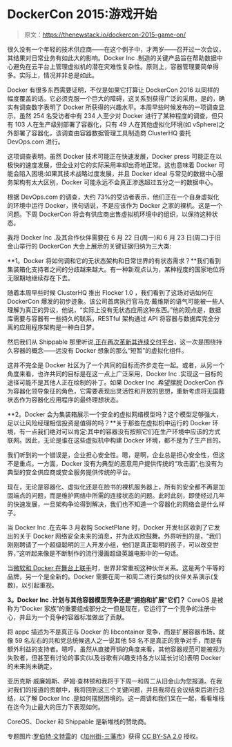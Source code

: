 # DockerCon 2015:游戏开始

> 原文：<https://thenewstack.io/dockercon-2015-game-on/>

很久没有一个年轻的技术供应商——在这个例子中，才两岁——召开过一次会议，其结果对日常业务有如此大的影响。Docker Inc .制造的关键产品旨在帮助数据中心避免在云平台上管理虚拟机的潜在灾难性复杂性。原则上，容器管理要简单得多。实际上，情况并非总是如此。

Docker 有很多东西需要证明，不仅是如果它打算让 DockerCon 2016 以同样的幅度覆盖的话。它必须克服一个巨大的障碍，这关系到获得广泛的采用。是的，确实有调查数字表明了 Docker 所获得的兴趣水平。本周早些时候发布的一项调查显示，虽然 254 名受访者中有 234 人至少对 Docker 进行了某种程度的调查，但只有 103 人在生产级别部署了容器化，只有 49 人在其他虚拟化环境(如 vSphere)之外部署了容器化，该调查由容器数据管理工具制造商 ClusterHQ 委托 DevOps.com 进行。

这项调查表明，虽然 Docker 技术可能正在快速发展，Docker press 可能正在以极快的速度发展，但企业对它的实际采用率却出奇地正常。这也意味着 Docker 可能会陷入困境:如果其技术战略过度发展，并且 Docker ideal 与常见的数据中心服务架构有太大区别，Docker 可能永远不会真正渗透超过五分之一的数据中心。

根据 DevOps.com 的调查，大约 73%的受访者表示，他们正在一个自身虚拟化的环境中运行 Docker，换句话说，不是应该作为 Docker 之家的裸机。这是一个问题。下周 DockerCon 将会有供应商出售虚拟机环境中的组织，以保持这种状态。

我将 Docker Inc .及其合作伙伴需要在 6 月 22 日(周一)和 6 月 23 日(周二)于旧金山举行的 DockerCon 大会上展示的关键证据归纳为三大类:

**1。Docker 将如何调和它的无状态架构和日常世界的有状态需求？**我们看到集装箱化支持者之间的分歧越来越大。有一种新观点认为，某种程度的国家地位将无限期地继续存在下去。

随着本周早些时候 ClusterHQ 推出 Flocker 1.0 ，我们看到了这场对话如何在 DockerCon 爆发的初步迹象。该公司首席执行官马克·戴维斯的语气可能被一些人理解为真正的异议，他说，“实际上没有无状态应用这种东西。”他的观点是，数据库需要与容器有一些持久的联系，RESTful 架构通过 API 将容器与数据库完全分离的应用程序架构是一种白日梦。

然后我们从 Shippable 那里听说,[正在再次革新其连续交付平台](https://thenewstack.io/shippable-formations-is-a-container-cicd-without-devops-style-scripts/)，这一次是围绕持久容器的概念——远没有 Docker 想象的那么“短暂”的虚拟化组件。

这并不完全是 Docker 社区为了一个共同的目标而齐步走在一起。或者，从另一个角度来看，也许共同的目标是在这一点上广泛采用，Docker Inc .实现这一目标的途径可能不是其他人正在绘制的补丁。如果 Docker Inc .希望摆脱 DockerCon 作为容器化领导象征的角色，它需要表现出灵活性和开放的思想，重新考虑将无国籍状态作为容器化应用程序的最终理想状态。

**2。Docker 会为集装箱展示一个安全的虚拟网络模型吗？这个模型足够强大，足以让风险经理相信投资是值得的吗？**关于那些在虚拟机中运行的 Docker 环境，有一点我们绝对可以肯定:其中的容器没有按照它们在生产环境中应该的方式联网。因此，无论是谁在这些虚拟机中构建 Docker 环境，都不是为了生产目的。

我们听到的一个错误是，企业担心安全性。嗯，是啊，企业总是担心安全性，但这不是重点。一方面，Docker 没有为典型的恶意用户提供传统的“攻击面”,也没有为典型的安全供应商或安全服务提供传统的平台。

现在，无论是容器化、虚拟化还是在脸书的裸机服务器上，所有的安全都不再是加固端点的问题，而是维护网络中所需的连接状态的问题。此时此刻，即使经过几年的快速发展，一旦架构争论得到解决，我们也不知道一个容器化的网络会是什么样子。

当 Docker Inc .在去年 3 月收购 SocketPlane 时，Docker 开发社区收到了它发出的关于 Docker 网络安全未来的消息，并为此欢欣鼓舞。外界听到的是，“我们刚刚聘请了一个超级聪明的三人开发小组，他们是真正聪明的孩子，可以改变世界，”这听起来像是不断制作的流行漫画超级英雄电影中的一句话。

当[微软和 Docker 在舞台上联手](https://thenewstack.io/docker-just-changed-windows-server-as-we-know-it/)时，世界非常重视这种伙伴关系。这是两个平等的品牌，另一个是全新的。Docker 需要在周一和周二进行类似的伙伴关系演示(复数)，以引起重视。

**3。Docker Inc .计划与其他容器模型竞争还是“拥抱和扩展”它们？** CoreOS 是被称为“Docker 家族”的重要组成部分之一但是现在，它运行了一个竞争的注册中心，并且为一个竞争的容器标准做出了贡献。

将 appc 描述为不是真正与 Docker 的 libcontainer 竞争，而是扩展容器市场，就像 59 名左右的共和党总统候选人之一说其他 58 名不是真正的竞争对手，而是有额外利益的支持者。嗯哼。虽然从直接开销的角度来看，其他容器规范可能被视为失败者，但甚至有讨论的事实(以及谷歌有兴趣支持各方以延长讨论)表明 Docker 的未来尚未确定。

亚历克斯·威廉姆斯、萨姆·查林顿和我将于下周一和周二从旧金山为您报道。在我对我们的报道的贡献中，我将回到这三个关键问题，并且我将在会议结束后进行总结，以了解 Docker Inc .是如何摆脱困境的。这一周请和我们呆在一起，看看堆栈在迄今为止最大的压力下表现如何。

CoreOS、Docker 和 Shippable 是新堆栈的赞助商。

专题图片:[罗伯特·文特雷](https://www.flickr.com/photos/robie06/)的《[加州街-三藩市](https://www.flickr.com/photos/robie06/5270876051/in/photolist-92LBPi-pPuVMg-qX8sJm-2U97nc-pNWxRf-dHwyHh-dVht75-rsMLsH-e9bSSB-pkj3K4-hn2uCD-j9rNYG-6pZx39-dHcAn7-2VDWFV-ccT7d3-4heGvv-4856y6-ssmVd3-3MjYDX-aCxmok-rs5i9w-nqgSDG-a64shG-hGSWWQ-48orSL-5U3DGN-aMbTY-5rR4Aa-dMd81Y-fbAA1w-7bxkts-jfSLd-fdnFp5-k358za-at5uUd-8gihrC-rqYCUR-jFuCT-jbupC-atrVSQ-hDDLuc-eBcFvt-fecDj5-egqpch-mcGjG7-9t3w-c1Lk1f-7ogFh6-tYRi5)》获得 [CC BY-SA 2.0](https://creativecommons.org/licenses/by-sa/2.0/) 授权。

<svg xmlns:xlink="http://www.w3.org/1999/xlink" viewBox="0 0 68 31" version="1.1"><title>Group</title> <desc>Created with Sketch.</desc></svg>
